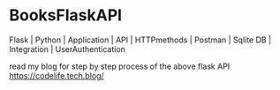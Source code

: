 # BooksFlaskAPI
 Flask | Python | Application | API | HTTPmethods | Postman | Sqlite DB | Integration | UserAuthentication


read my blog for step by step process of the above flask API https://codelife.tech.blog/
